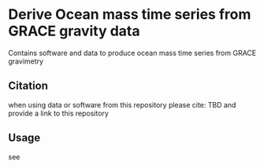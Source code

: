 # Derive Ocean mass time series from GRACE gravity data
Contains software and data to produce ocean mass time series from GRACE gravimetry

## Citation
when using data or software from this repository please cite: TBD and provide a link to this repository

## Usage
see 


